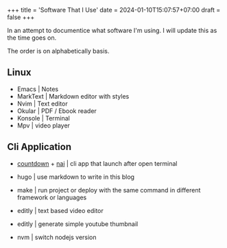 +++
title = 'Software That I Use'
date = 2024-01-10T15:07:57+07:00
draft = false
+++

In an attempt to documentice what software I'm using. I will update this as the time goes on.

The order is on alphabetically basis.

## Linux

- Emacs | Notes
- MarkText | Markdown editor with styles
- Nvim | Text editor
- Okular | PDF / Ebook reader
- Konsole | Terminal
- Mpv | video player

## Cli Application

* [countdown](https://github.com/aldernero/countdown) + [nai](https://github.com/azzamsa/nai?tab=readme-ov-file) | cli app that launch after open terminal

* hugo | use markdown to write in this blog

* make | run project or deploy with the same command in different framework or languages

* editly | text based video editor

* editly | generate simple youtube thumbnail 

* nvm | switch nodejs version
